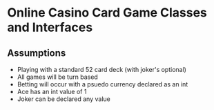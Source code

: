 # Online Casino Card Game Classes and Interfaces  
  
## Assumptions  
- Playing with a standard 52 card deck (with joker's optional)  
- All games will be turn based  
- Betting will occur with a psuedo currency declared as an int  
- Ace has an int value of 1  
- Joker can be declared any value